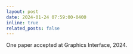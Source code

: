```yaml
---
layout: post
date: 2024-01-24 07:59:00-0400
inline: true
related_posts: false
---
```


One paper accepted at Graphics Interface, 2024.
